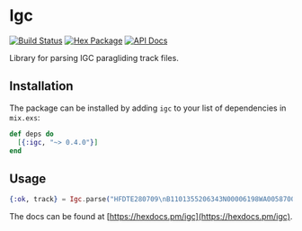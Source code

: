 # Igc

[![Build Status](https://circleci.com/gh/balexand/igc/tree/master.svg?style=shield)](https://circleci.com/gh/balexand/igc)
[![Hex Package](http://img.shields.io/hexpm/v/igc.svg?style=flat)](https://hex.pm/packages/igc)
[![API Docs](https://img.shields.io/badge/api-docs-yellow.svg?style=flat)](https://hexdocs.pm/igc/)

Library for parsing IGC paragliding track files.

## Installation

The package can be installed by adding `igc` to your list of dependencies in
`mix.exs`:

```elixir
def deps do
  [{:igc, "~> 0.4.0"}]
end
```

## Usage

```elixir
{:ok, track} = Igc.parse("HFDTE280709\nB1101355206343N00006198WA0058700558")
```

The docs can be found at [https://hexdocs.pm/igc](https://hexdocs.pm/igc).
